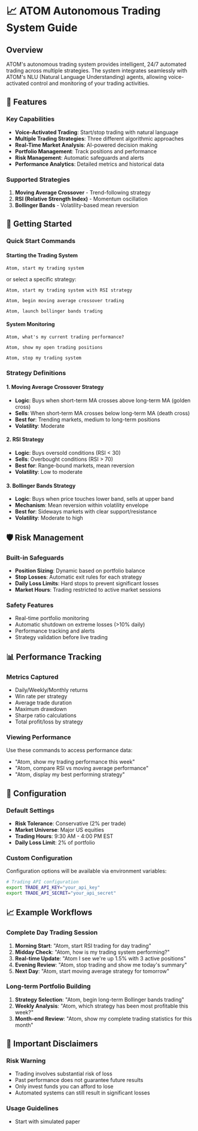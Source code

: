 # 📈 ATOM Autonomous Trading System Guide

## Overview
ATOM's autonomous trading system provides intelligent, 24/7 automated trading across multiple strategies. The system integrates seamlessly with ATOM's NLU (Natural Language Understanding) agents, allowing voice-activated control and monitoring of your trading activities.

## 🎯 Features

### Key Capabilities
- **Voice-Activated Trading**: Start/stop trading with natural language
- **Multiple Trading Strategies**: Three different algorithmic approaches
- **Real-Time Market Analysis**: AI-powered decision making
- **Portfolio Management**: Track positions and performance
- **Risk Management**: Automatic safeguards and alerts
- **Performance Analytics**: Detailed metrics and historical data

### Supported Strategies
1. **Moving Average Crossover** - Trend-following strategy
2. **RSI (Relative Strength Index)** - Momentum oscillation
3. **Bollinger Bands** - Volatility-based mean reversion

## 🚀 Getting Started

### Quick Start Commands

#### Starting the Trading System
```plaintext
Atom, start my trading system
```
or select a specific strategy:
```plaintext
Atom, start my trading system with RSI strategy
```
```plaintext
Atom, begin moving average crossover trading
```
```plaintext
Atom, launch bollinger bands trading
```

#### System Monitoring
```plaintext
Atom, what's my current trading performance?
```
```plaintext
Atom, show my open trading positions
```
```plaintext
Atom, stop my trading system
```

### Strategy Definitions

#### 1. Moving Average Crossover Strategy
- **Logic**: Buys when short-term MA crosses above long-term MA (golden cross)
- **Sells**: When short-term MA crosses below long-term MA (death cross)
- **Best for**: Trending markets, medium to long-term positions
- **Volatility**: Moderate

#### 2. RSI Strategy
- **Logic**: Buys oversold conditions (RSI < 30)
- **Sells**: Overbought conditions (RSI > 70)
- **Best for**: Range-bound markets, mean reversion
- **Volatility**: Low to moderate

#### 3. Bollinger Bands Strategy
- **Logic**: Buys when price touches lower band, sells at upper band
- **Mechanism**: Mean reversion within volatility envelope
- **Best for**: Sideways markets with clear support/resistance
- **Volatility**: Moderate to high

## 🛡️ Risk Management

### Built-in Safeguards
- **Position Sizing**: Dynamic based on portfolio balance
- **Stop Losses**: Automatic exit rules for each strategy
- **Daily Loss Limits**: Hard stops to prevent significant losses
- **Market Hours**: Trading restricted to active market sessions

### Safety Features
- Real-time portfolio monitoring
- Automatic shutdown on extreme losses (>10% daily)
- Performance tracking and alerts
- Strategy validation before live trading

## 📊 Performance Tracking

### Metrics Captured
- Daily/Weekly/Monthly returns
- Win rate per strategy
- Average trade duration
- Maximum drawdown
- Sharpe ratio calculations
- Total profit/loss by strategy

### Viewing Performance
Use these commands to access performance data:
- "Atom, show my trading performance this week"
- "Atom, compare RSI vs moving average performance"
- "Atom, display my best performing strategy"

## 🔧 Configuration

### Default Settings
- **Risk Tolerance**: Conservative (2% per trade)
- **Market Universe**: Major US equities
- **Trading Hours**: 9:30 AM - 4:00 PM EST
- **Daily Loss Limit**: 2% of portfolio

### Custom Configuration
Configuration options will be available via environment variables:
```bash
# Trading API configuration
export TRADE_API_KEY="your_api_key"
export TRADE_API_SECRET="your_api_secret"
```

## 📈 Example Workflows

### Complete Day Trading Session
1. **Morning Start**: "Atom, start RSI trading for day trading"
2. **Midday Check**: "Atom, how is my trading system performing?"
3. **Real-time Update**: "Atom I see we're up 1.5% with 3 active positions"
4. **Evening Review**: "Atom, stop trading and show me today's summary"
5. **Next Day**: "Atom, start moving average strategy for tomorrow"

### Long-term Portfolio Building
1. **Strategy Selection**: "Atom, begin long-term Bollinger bands trading"
2. **Weekly Analysis**: "Atom, which strategy has been most profitable this week?"
3. **Month-end Review**: "Atom, show my complete trading statistics for this month"

## 🚨 Important Disclaimers

### Risk Warning
- Trading involves substantial risk of loss
- Past performance does not guarantee future results
- Only invest funds you can afford to lose
- Automated systems can still result in significant losses

### Usage Guidelines
- Start with simulated paper